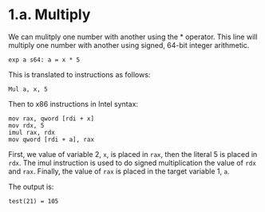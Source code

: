 # 1.a. Multiply

We can mulitply one number with another using the * operator. This line will multiply one number with another using signed, 64-bit integer arithmetic.

```
exp a s64: a = x * 5
```

This is translated to instructions as follows:

```
Mul a, x, 5
```

Then to x86 instructions in Intel syntax:

```
mov rax, qword [rdi + x]
mov rdx, 5
imul rax, rdx
mov qword [rdi + a], rax
```

First, we value of variable 2, `x`, is placed in `rax`, then the literal 5 is placed in `rdx`. The imul instruction is used to do signed multiplication the value of `rdx` and `rax`. Finally, the value of `rax` is placed in the target variable 1, `a`.

The output is:

```
test(21) = 105
```
